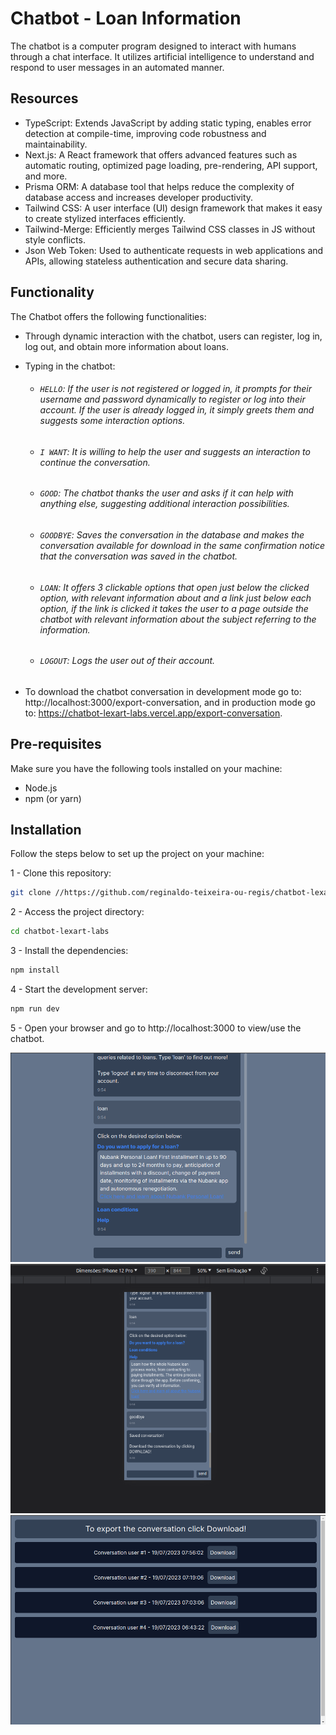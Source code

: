 # Chatbot - Loan Information

The chatbot is a computer program designed to interact with humans through a chat interface. It utilizes artificial intelligence to understand and respond to user messages in an automated manner.

## Resources

- TypeScript: Extends JavaScript by adding static typing, enables error detection at compile-time, improving code robustness and maintainability.
- Next.js: A React framework that offers advanced features such as automatic routing, optimized page loading, pre-rendering, API support, and more.
- Prisma ORM: A database tool that helps reduce the complexity of database access and increases developer productivity.
- Tailwind CSS: A user interface (UI) design framework that makes it easy to create stylized interfaces efficiently.
- Tailwind-Merge: Efficiently merges Tailwind CSS classes in JS without style conflicts.
- Json Web Token: Used to authenticate requests in web applications and APIs, allowing stateless authentication and secure data sharing.

## Functionality

The Chatbot offers the following functionalities:

- Through dynamic interaction with the chatbot, users can register, log in, log out, and obtain more information about loans.
- Typing in the chatbot:
	* ###### `HELLO`: If the user is not registered or logged in, it prompts for their username and password dynamically to register or log into their account. If the user is already logged in, it simply greets them and suggests some interaction options.
	* ###### `I WANT`: It is willing to help the user and suggests an interaction to continue the conversation.
	* ###### `GOOD`: The chatbot thanks the user and asks if it can help with anything else, suggesting additional interaction possibilities.
	* ###### `GOODBYE`: Saves the conversation in the database and makes the conversation available for download in the same confirmation notice that the conversation was saved in the chatbot.
	* ###### `LOAN`: It offers 3 clickable options that open just below the clicked option, with relevant information about and a link just below each option, if the link is clicked it takes the user to a page outside the chatbot with relevant information about the subject referring to the information.
	* ###### `LOGOUT`: Logs the user out of their account.

- To download the chatbot conversation in development mode go to: http://localhost:3000/export-conversation, and in production mode go to: https://chatbot-lexart-labs.vercel.app/export-conversation.

## Pre-requisites

Make sure you have the following tools installed on your machine:

- Node.js
- npm (or yarn)

## Installation

Follow the steps below to set up the project on your machine:

1 - Clone this repository:
```bash
git clone //https://github.com/reginaldo-teixeira-ou-regis/chatbot-lexart-labs
```

2 - Access the project directory:
```bash
cd chatbot-lexart-labs
```

3 - Install the dependencies:
```bash
npm install
```

4 - Start the development server:
```bash
npm run dev
```

5 - Open your browser and go to http://localhost:3000 to view/use the chatbot.

<img src="public/Chatbot_2.png" alt="Chatbot_1">

<img src="public/Chatbot_30.png" alt="Chatbot_3">

<img src="public/Download_Screen.png" alt="Download_Screen">
 
